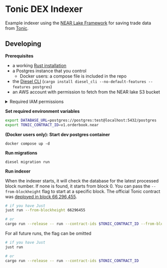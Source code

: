 [tonic-site]: https://tonic.foundation
[diesel-cli]: https://github.com/diesel-rs/diesel/tree/master/diesel_cli
[aws-cli]: https://docs.aws.amazon.com/cli/latest/userguide/getting-started-install.html
[running-a-node]: https://near-nodes.io/validator/compile-and-run-a-node#testnet
[near-lake]: https://github.com/near/near-lake-framework-rs
[tonic-deploy-block]: https://nearblocks.io/txns/3nQNWkwAK4hRydDM9i9AQUEABRgHoXvvczkWbGPiNaCY

# Tonic DEX Indexer

Example indexer using the [NEAR Lake Framework][near-lake] for saving trade data
from [Tonic][tonic-site].

## Developing

**Prerequisites**

- a working [Rust installation](https://rustup.rs/)
- a Postgres instance that you control
  - Docker users: a compose file is included in the repo
- the [Diesel CLI][diesel-cli] (`cargo install diesel_cli --no-default-features --features postgres`)
- an AWS account with permission to fetch from the NEAR lake S3 bucket

<details>
<summary>Required IAM permissions</summary>

At a minimum, you need the following permissions

```
GetBucketLocation
ListBucket
GetObject
```

on the following resources

```
arn:aws:s3:::near-lake-data-mainnet
arn:aws:s3:::near-lake-data-mainnet/*
```

A basic policy would be

```terraform
data "aws_iam_policy_document" "near_lake_reader_policy" {
  statement {
    sid = "AllowReadNearLakeBucket"

    actions = [
      "s3:GetBucketLocation",
      "s3:ListBucket",
      "s3:GetObject",
    ]

    resources = [
      "arn:aws:s3:::near-lake-data-mainnet",
      "arn:aws:s3:::near-lake-data-mainnet/*"
    ]
  }
}

resource "aws_iam_policy" "near_lake_reader_policy" {
  name        = "near-lake-reader-policy"
  description = "Allow access to the NEAR Lake S3 bucket"
  policy      = data.aws_iam_policy_document.near_lake_reader_policy.json
}
```

</details>

**Set required environment variables**

```bash
export DATABASE_URL=postgres://postgres:test@localhost:5432/postgres
export TONIC_CONTRACT_ID=v1.orderbook.near
```

**(Docker users only): Start dev postgres container**

```
docker compose up -d
```

**Run migrations**

```
diesel migration run
```

**Run indexer**

When the indexer starts, it will check the database for the latest processed
block number. If none is found, it starts from block 0. You can pass the
`--from-blockheight` flag to start at a specific block. The official Tonic
contract was [deployed in block 66,296,455][tonic-deploy-block].

```bash
# if you have Just
just run --from-blockheight 66296455

# or
cargo run --release -- run --contract-ids $TONIC_CONTRACT_ID --from-blockheight 66296455
```

For all future runs, the flag can be omitted

```bash
# if you have Just
just run

# or
cargo run --release -- run --contract-ids $TONIC_CONTRACT_ID
```
